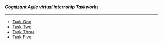 #### _Cognizant Agile virtual internship Taskworks_

---

- [Task One](Task%20One.md)
- [Task Two](Task%20Two.md)
- [Task Three](Task%20Three.md)
- [Task Five](Task%20Five.md)

